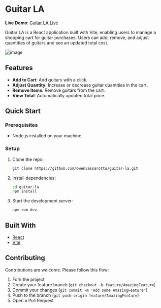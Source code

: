# Guitar LA

**Live Demo**: [Guitar LA Live](https://guitar-la-owenvassarotto.netlify.app/)

Guitar LA is a React application built with Vite, enabling users to manage a shopping cart for guitar purchases. Users can add, remove, and adjust quantities of guitars and see an updated total cost.

![image](https://github.com/owenvassarotto/guitar-la/assets/110845731/b38c742b-eb4a-4b8e-a363-48bab9e7fea4)

## Features

- **Add to Cart**: Add guitars with a click.
- **Adjust Quantity**: Increase or decrease guitar quantities in the cart.
- **Remove Items**: Remove guitars from the cart.
- **View Total**: Automatically updated total price.

## Quick Start

### Prerequisites

- Node.js installed on your machine.

### Setup

1. Clone the repo:
   ```bash
   git clone https://github.com/owenvassarotto/guitar-la.git
   ```
2. Install dependencies:
   ```bash
   cd guitar-la
   npm install
   ```
3. Start the development server:
   ```bash
   npm run dev
   ```

## Built With

- [React](https://reactjs.org/)
- [Vite](https://vitejs.dev/)

## Contributing

Contributions are welcome. Please follow this flow:
1. Fork the project
2. Create your feature branch (`git checkout -b feature/AmazingFeature`)
3. Commit your changes (`git commit -m 'Add some AmazingFeature'`)
4. Push to the branch (`git push origin feature/AmazingFeature`)
5. Open a Pull Request

